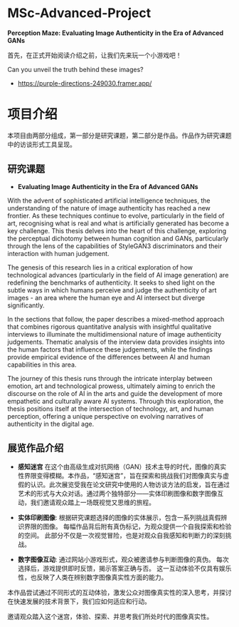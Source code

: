 # MSc-Advanced-Project
**Perception Maze: Evaluating Image Authenticity in the Era of Advanced GANs**

首先，在正式开始阅读介绍之前，让我们先来玩一个小游戏吧！

Can you unveil the truth behind these images?

- https://purple-directions-249030.framer.app/

# 项目介绍

本项目由两部分组成，第一部分是研究课题，第二部分是作品。作品作为研究课题中的访谈形式工具呈现。

## 研究课题

- **Evaluating Image Authenticity in the Era of Advanced GANs**

With the advent of sophisticated artificial intelligence techniques, the understanding of the nature of image authenticity has reached a new frontier. As these techniques continue to evolve, particularly in the field of art, recognising what is real and what is artificially generated has become a key challenge. This thesis delves into the heart of this challenge, exploring the perceptual dichotomy between human cognition and GANs, particularly through the lens of the capabilities of StyleGAN3 discriminators and their interaction with human judgement.

The genesis of this research lies in a critical exploration of how technological advances (particularly in the field of AI image generation) are redefining the benchmarks of authenticity. It seeks to shed light on the subtle ways in which humans perceive and judge the authenticity of art images - an area where the human eye and AI intersect but diverge significantly.

In the sections that follow, the paper describes a mixed-method approach that combines rigorous quantitative analysis with insightful qualitative interviews to illuminate the multidimensional nature of image authenticity judgements. Thematic analysis of the interview data provides insights into the human factors that influence these judgements, while the findings provide empirical evidence of the differences between AI and human capabilities in this area.

The journey of this thesis runs through the intricate interplay between emotion, art and technological prowess, ultimately aiming to enrich the discourse on the role of AI in the arts and guide the development of more empathetic and culturally aware AI systems. Through this exploration, the thesis positions itself at the intersection of technology, art, and human perception, offering a unique perspective on evolving narratives of authenticity in the digital age.


## 展览作品介绍

- **感知迷宫**
  在这个由高级生成对抗网络（GAN）技术主导的时代，图像的真实性界限变得模糊。本作品，“感知迷宫”，旨在探索和挑战我们对图像真实与虚假的认识。此次展览受我在论文研究中使用的人物访谈方法的启发，旨在通过艺术的形式与大众对话。通过两个独特部分——实体印刷图像和数字图像互动，我们邀请观众踏上一场既视觉又思维的旅程。

-  **实体印刷图像**:
  根据研究课题选择的图像的实体展示，包含一系列挑战真假辨识界限的图像。
  每幅作品背后附有真伪标记，为观众提供一个自我探索和检验的空间。
  此部分不仅是一次视觉冒险，也是对观众自我感知和判断力的深刻挑战。

- **数字图像互动**:
  通过网站小游戏形式，观众被邀请参与判断图像的真伪。
  每次选择后，游戏提供即时反馈，揭示答案正确与否。
  这一互动体验不仅具有娱乐性，也反映了人类在辨别数字图像真实性方面的能力。


本作品尝试通过不同形式的互动体验，激发公众对图像真实性的深入思考，并探讨在快速发展的技术背景下，我们应如何适应和行动。

邀请观众踏入这个迷宫，体验、探索、并思考我们所处时代的图像真实性。




